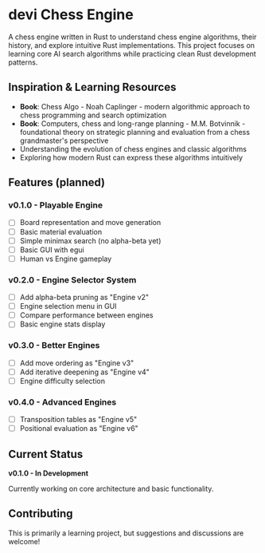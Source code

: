 # devi Chess Engine

A chess engine written in Rust to understand chess engine algorithms, their history, and explore intuitive Rust implementations. This project focuses on learning core AI search algorithms while practicing clean Rust development patterns.

## Inspiration & Learning Resources
- **Book**: Chess Algo - Noah Caplinger - modern algorithmic approach to chess programming and search optimization
- **Book**: Computers, chess and long-range planning - M.M. Botvinnik - foundational theory on strategic planning and evaluation from a chess grandmaster's perspective
- Understanding the evolution of chess engines and classic algorithms
- Exploring how modern Rust can express these algorithms intuitively

## Features (planned)

### v0.1.0 - Playable Engine
- [ ] Board representation and move generation
- [ ] Basic material evaluation
- [ ] Simple minimax search (no alpha-beta yet)
- [ ] Basic GUI with egui
- [ ] Human vs Engine gameplay

### v0.2.0 - Engine Selector System
- [ ] Add alpha-beta pruning as "Engine v2"
- [ ] Engine selection menu in GUI
- [ ] Compare performance between engines
- [ ] Basic engine stats display

### v0.3.0 - Better Engines
- [ ] Add move ordering as "Engine v3"
- [ ] Add iterative deepening as "Engine v4"
- [ ] Engine difficulty selection

### v0.4.0 - Advanced Engines
- [ ] Transposition tables as "Engine v5"
- [ ] Positional evaluation as "Engine v6"

## Current Status
**v0.1.0 - In Development**

Currently working on core architecture and basic functionality.

## Contributing
This is primarily a learning project, but suggestions and discussions are welcome!